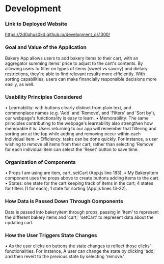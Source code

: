 # Development

### Link to Deployed Website
https://2d0ohus0kd.github.io/development_cs1300/

### Goal and Value of the Application
Bakery App allows users to add bakery items to their cart, with an aggregator summing items' price to adjust to the cart's contents.
By allowing users to filter on types of items (sweet vs savory) and dietary restrictions, they're able to find relevant results more efficiently. With sorting capabilities, users can make financially responsible decisions more easily, as well.

### Usability Principles Considered
• Learnability: with buttons clearly distinct from plain text, and commonplace names (e.g. 'Add' and 'Remove', and 'Filters' and 'Sort by'), our webpage's functionality is easy to learn.
• Memorability: The same principles contributing to the webpage's learnability also strengthen how memorable it is. Users returning to our app will remember that filtering and sorting are at the top while adding and removing occur within each individual item.
• Efficiency: tasks can be done quickly. For instance, a user wishing to remove all items from their cart, rather than selecting 'Remove' for each individual item can select the 'Reset' button to save time.

### Organization of Components
• Props I am using are item, cart, setCart (App.js line 183).
• My BakeryItem component uses the props above to create buttons adding items to the cart. 
• States: one state for the cart keeping track of items in the cart; 4 states for filters (1 for each); 1 state for sorting (App.js lines 13-22).

### How Data is Passed Down Through Components
Data is passed into bakeryitem through props, passing in 'item' to represent the different bakery items and 'cart,' 'setCart' to represent data about the updating cart.

### How the User Triggers State Changes
• As the user clicks on buttons the state changes to reflect those clicks' functionalities. For instance, A user can change the state by clicking 'add,' and then revert to the previous state by selecting 'remove.'